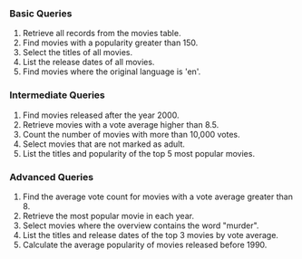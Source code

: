 ### Basic Queries

1. Retrieve all records from the movies table.
2. Find movies with a popularity greater than 150.
3. Select the titles of all movies.
4. List the release dates of all movies.
5. Find movies where the original language is 'en'.

### Intermediate Queries

1. Find movies released after the year 2000.
2. Retrieve movies with a vote average higher than 8.5.
3. Count the number of movies with more than 10,000 votes.
4. Select movies that are not marked as adult.
5. List the titles and popularity of the top 5 most popular movies.

### Advanced Queries

1. Find the average vote count for movies with a vote average greater than 8.
2. Retrieve the most popular movie in each year.
3. Select movies where the overview contains the word "murder".
4. List the titles and release dates of the top 3 movies by vote average.
5. Calculate the average popularity of movies released before 1990.
